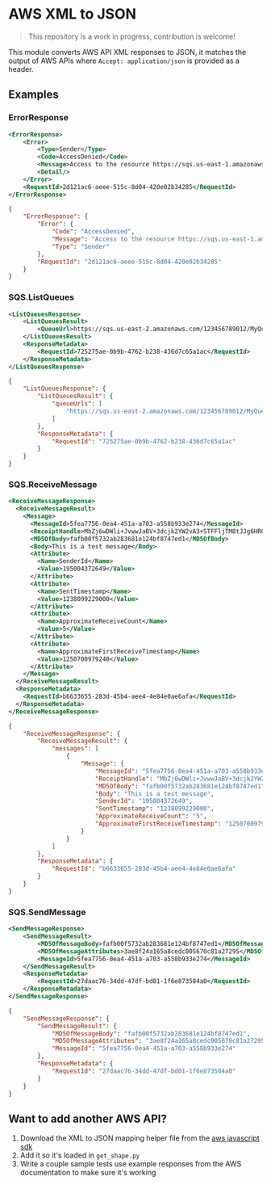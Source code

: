 # AWS XML to JSON

> This repository is a work in progress, contribution is welcome!

This module converts AWS API XML responses to JSON, it
matches the output of AWS APIs where `Accept: application/json` is provided
as a header.

## Examples

<!-- GENERATED_SAMPLE_DOCS_START -->

### ErrorResponse

```xml
<ErrorResponse>
    <Error>
        <Type>Sender</Type>
        <Code>AccessDenied</Code>
        <Message>Access to the resource https://sqs.us-east-1.amazonaws.com/ is denied.</Message>
        <Detail/>
    </Error>
    <RequestId>2d121ac6-aeee-515c-8d04-420e02b34285</RequestId>
</ErrorResponse>
```

```json
{
    "ErrorResponse": {
        "Error": {
            "Code": "AccessDenied",
            "Message": "Access to the resource https://sqs.us-east-1.amazonaws.com/ is denied.",
            "Type": "Sender"
        },
        "RequestId": "2d121ac6-aeee-515c-8d04-420e02b34285"
    }
}
```

### SQS.ListQueues

```xml
<ListQueuesResponse>
    <ListQueuesResult>
        <QueueUrl>https://sqs.us-east-2.amazonaws.com/123456789012/MyQueue</QueueUrl>
    </ListQueuesResult>
    <ResponseMetadata>
        <RequestId>725275ae-0b9b-4762-b238-436d7c65a1ac</RequestId>
    </ResponseMetadata>
</ListQueuesResponse>
```

```json
{
    "ListQueuesResponse": {
        "ListQueuesResult": {
            "queueUrls": [
                "https://sqs.us-east-2.amazonaws.com/123456789012/MyQueue"
            ]
        },
        "ResponseMetadata": {
            "RequestId": "725275ae-0b9b-4762-b238-436d7c65a1ac"
        }
    }
}
```

### SQS.ReceiveMessage

```xml
<ReceiveMessageResponse>
  <ReceiveMessageResult>
    <Message>
      <MessageId>5fea7756-0ea4-451a-a703-a558b933e274</MessageId>
      <ReceiptHandle>MbZj6wDWli+JvwwJaBV+3dcjk2YW2vA3+STFFljTM8tJJg6HRG6PYSasuWXPJB+CwLj1FjgXUv1uSj1gUPAWV66FU/WeR4mq2OKpEGYWbnLmpRCJVAyeMjeU5ZBdtcQ+QEauMZc8ZRv37sIW2iJKq3M9MFx1YvV11A2x/KSbkJ0=</ReceiptHandle>
      <MD5OfBody>fafb00f5732ab283681e124bf8747ed1</MD5OfBody>
      <Body>This is a test message</Body>
      <Attribute>
        <Name>SenderId</Name>
        <Value>195004372649</Value>
      </Attribute>
      <Attribute>
        <Name>SentTimestamp</Name>
        <Value>1238099229000</Value>
      </Attribute>
      <Attribute>
        <Name>ApproximateReceiveCount</Name>
        <Value>5</Value>
      </Attribute>
      <Attribute>
        <Name>ApproximateFirstReceiveTimestamp</Name>
        <Value>1250700979248</Value>
      </Attribute>
    </Message>
  </ReceiveMessageResult>
  <ResponseMetadata>
    <RequestId>b6633655-283d-45b4-aee4-4e84e0ae6afa</RequestId>
  </ResponseMetadata>
</ReceiveMessageResponse>
```

```json
{
    "ReceiveMessageResponse": {
        "ReceiveMessageResult": {
            "messages": [
                {
                    "Message": {
                        "MessageId": "5fea7756-0ea4-451a-a703-a558b933e274",
                        "ReceiptHandle": "MbZj6wDWli+JvwwJaBV+3dcjk2YW2vA3+STFFljTM8tJJg6HRG6PYSasuWXPJB+CwLj1FjgXUv1uSj1gUPAWV66FU/WeR4mq2OKpEGYWbnLmpRCJVAyeMjeU5ZBdtcQ+QEauMZc8ZRv37sIW2iJKq3M9MFx1YvV11A2x/KSbkJ0=",
                        "MD5OfBody": "fafb00f5732ab283681e124bf8747ed1",
                        "Body": "This is a test message",
                        "SenderId": "195004372649",
                        "SentTimestamp": "1238099229000",
                        "ApproximateReceiveCount": "5",
                        "ApproximateFirstReceiveTimestamp": "1250700979248"
                    }
                }
            ]
        },
        "ResponseMetadata": {
            "RequestId": "b6633655-283d-45b4-aee4-4e84e0ae6afa"
        }
    }
}
```

### SQS.SendMessage

```xml
<SendMessageResponse>
    <SendMessageResult>
        <MD5OfMessageBody>fafb00f5732ab283681e124bf8747ed1</MD5OfMessageBody>
        <MD5OfMessageAttributes>3ae8f24a165a8cedc005670c81a27295</MD5OfMessageAttributes>
        <MessageId>5fea7756-0ea4-451a-a703-a558b933e274</MessageId>
    </SendMessageResult>
    <ResponseMetadata>
        <RequestId>27daac76-34dd-47df-bd01-1f6e873584a0</RequestId>
    </ResponseMetadata>
</SendMessageResponse>
```

```json
{
    "SendMessageResponse": {
        "SendMessageResult": {
            "MD5OfMessageBody": "fafb00f5732ab283681e124bf8747ed1",
            "MD5OfMessageAttributes": "3ae8f24a165a8cedc005670c81a27295",
            "MessageId": "5fea7756-0ea4-451a-a703-a558b933e274"
        },
        "ResponseMetadata": {
            "RequestId": "27daac76-34dd-47df-bd01-1f6e873584a0"
        }
    }
}
```

<!-- GENERATED_SAMPLE_DOCS_STOP -->

## Want to add another AWS API?

1. Download the XML to JSON mapping helper file from the [aws javascript sdk](https://github.com/aws/aws-sdk-js/tree/master/apis)
2. Add it so it's loaded in `get_shape.py`
3. Write a couple sample tests use example responses from the AWS documentation to make sure
   it's working